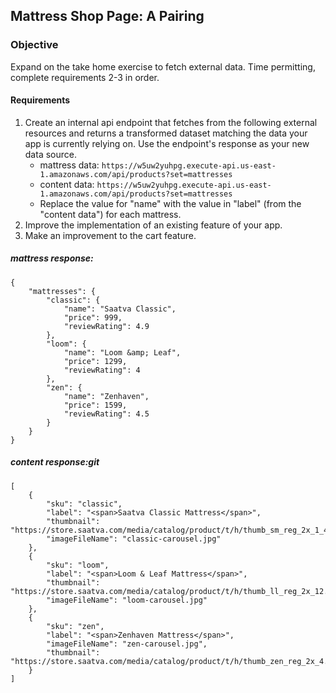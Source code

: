 ## Mattress Shop Page: A Pairing

### Objective
Expand on the take home exercise to fetch external data. Time permitting, complete requirements 2-3 in order.

#### Requirements
1. Create an internal api endpoint that fetches from the following external resources and returns a transformed dataset matching the data your app is currently relying on. Use the endpoint's response as your new data source.
    - mattress data: `https://w5uw2yuhpg.execute-api.us-east-1.amazonaws.com/api/products?set=mattresses`
    - content data: `https://w5uw2yuhpg.execute-api.us-east-1.amazonaws.com/api/products?set=mattresses`
    - Replace the value for "name" with the value in "label" (from the "content data") for each mattress.
2. Improve the implementation of an existing feature of your app.
3. Make an improvement to the cart feature.

##### mattress response:
```
{
    "mattresses": {
        "classic": {
            "name": "Saatva Classic",
            "price": 999,
            "reviewRating": 4.9
        },
        "loom": {
            "name": "Loom &amp; Leaf",
            "price": 1299,
            "reviewRating": 4
        },
        "zen": {
            "name": "Zenhaven",
            "price": 1599,
            "reviewRating": 4.5
        }
    }
}
```

##### content response:git
```
[
    {
        "sku": "classic",
        "label": "<span>Saatva Classic Mattress</span>",
        "thumbnail": "https://store.saatva.com/media/catalog/product/t/h/thumb_sm_reg_2x_1_40.jpg",
        "imageFileName": "classic-carousel.jpg"
    },
    {
        "sku": "loom",
        "label": "<span>Loom & Leaf Mattress</span>",
        "thumbnail": "https://store.saatva.com/media/catalog/product/t/h/thumb_ll_reg_2x_12.jpg",
        "imageFileName": "loom-carousel.jpg"
    },
    {
        "sku": "zen",
        "label": "<span>Zenhaven Mattress</span>",
        "imageFileName": "zen-carousel.jpg",
        "thumbnail": "https://store.saatva.com/media/catalog/product/t/h/thumb_zen_reg_2x_4.jpg"
    }
]
```